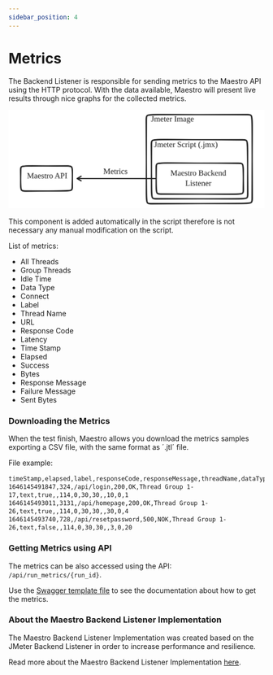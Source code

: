 ```yaml
---
sidebar_position: 4
---
```


# Metrics

The Backend Listener is responsible for sending metrics to the Maestro API using the HTTP protocol. With the data available, Maestro will present live results through nice graphs for the collected metrics.

![Diagram](../assets/metrics_backend_listener.svg)

This component is added automatically in the script therefore is not necessary any manual modification on the script.

List of metrics:

- All Threads
- Group Threads
- Idle Time
- Data Type
- Connect
- Label
- Thread Name
- URL
- Response Code
- Latency
- Time Stamp
- Elapsed
- Success
- Bytes
- Response Message
- Failure Message
- Sent Bytes

### Downloading the Metrics

When the test finish, Maestro allows you download the metrics samples exporting a CSV file, with the same format as ´.jtl´ file.

File example:

```csv
timeStamp,elapsed,label,responseCode,responseMessage,threadName,dataType,success,failureMessage,bytes,sentBytes,grpThreads,allThreads,URL,Latency,IdleTime,Connect
1646145491847,324,/api/login,200,OK,Thread Group 1-17,text,true,,114,0,30,30,,10,0,1
1646145493011,3131,/api/homepage,200,OK,Thread Group 1-26,text,true,,114,0,30,30,,30,0,4
1646145493740,728,/api/resetpassword,500,NOK,Thread Group 1-26,text,false,,114,0,30,30,,3,0,20
```

### Getting Metrics using API

The metrics can be also accessed using the API: `/api/run_metrics/{run_id}`.

Use the [Swagger template file](https://github.com/Farfetch/maestro/blob/master/web/api/maestro_api/swagger/template.yml) to see the documentation about how to get the metrics.

### About the Maestro Backend Listener Implementation

The Maestro Backend Listener Implementation was created based on the JMeter Backend Listener in order to increase performance and resilience.

Read more about the Maestro Backend Listener Implementation [here](https://github.com/Farfetch/maestro/tree/master/jmeter/plugins/jmeter-backendlistener-maestro).

